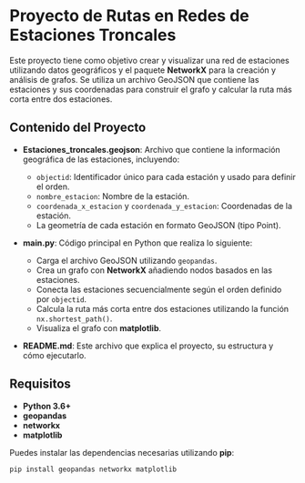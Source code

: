 # Proyecto de Rutas en Redes de Estaciones Troncales

Este proyecto tiene como objetivo crear y visualizar una red de estaciones utilizando datos geográficos y el paquete **NetworkX** para la creación y análisis de grafos. Se utiliza un archivo GeoJSON que contiene las estaciones y sus coordenadas para construir el grafo y calcular la ruta más corta entre dos estaciones.

## Contenido del Proyecto

- **Estaciones_troncales.geojson**: Archivo que contiene la información geográfica de las estaciones, incluyendo:
  - `objectid`: Identificador único para cada estación y usado para definir el orden.
  - `nombre_estacion`: Nombre de la estación.
  - `coordenada_x_estacion` y `coordenada_y_estacion`: Coordenadas de la estación.
  - La geometría de cada estación en formato GeoJSON (tipo Point).

- **main.py**: Código principal en Python que realiza lo siguiente:
  - Carga el archivo GeoJSON utilizando `geopandas`.
  - Crea un grafo con **NetworkX** añadiendo nodos basados en las estaciones.
  - Conecta las estaciones secuencialmente según el orden definido por `objectid`.
  - Calcula la ruta más corta entre dos estaciones utilizando la función `nx.shortest_path()`.
  - Visualiza el grafo con **matplotlib**.

- **README.md**: Este archivo que explica el proyecto, su estructura y cómo ejecutarlo.

## Requisitos

- **Python 3.6+**
- **geopandas**
- **networkx**
- **matplotlib**

Puedes instalar las dependencias necesarias utilizando **pip**:

```bash
pip install geopandas networkx matplotlib

